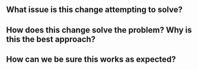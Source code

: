 ## What issue is this change attempting to solve?

## How does this change solve the problem? Why is this the best approach?

## How can we be sure this works as expected?

